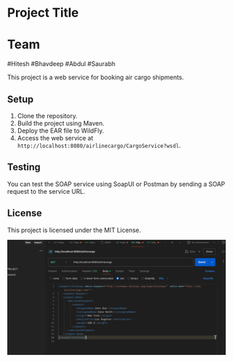 # Project Title

# Team 

#Hitesh 
#Bhavdeep
#Abdul
#Saurabh

This project is a web service for booking air cargo shipments.

## Setup
1. Clone the repository.
2. Build the project using Maven.
3. Deploy the EAR file to WildFly.
4. Access the web service at `http://localhost:8080/airlinecargo/CargoService?wsdl`.

## Testing
You can test the SOAP service using SoapUI or Postman by sending a SOAP request to the service URL.

## License
This project is licensed under the MIT License.

![Postman](https://github.com/HJHitesh/AirlineCargoAppJ2EE/blob/master/AirlineCargoWeb/src/main/webapp/images/images1.png)
